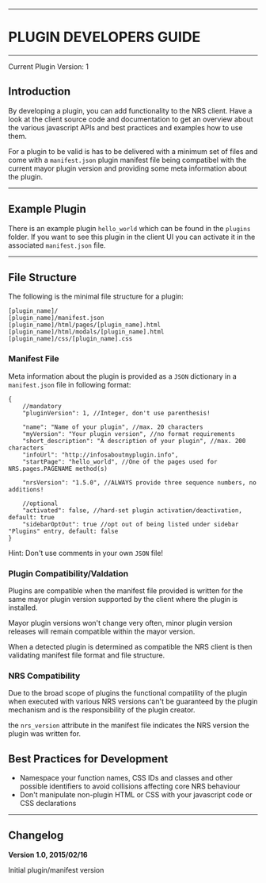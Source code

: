 ----
# PLUGIN DEVELOPERS GUIDE #

----
Current Plugin Version: 1

## Introduction ##

By developing a plugin, you can add functionality to the NRS client. Have
a look at the client source code and documentation to get an overview
about the various javascript APIs and best practices and examples how to
use them.

For a plugin to be valid is has to be delivered with a minimum set of files
and come with a ``manifest.json`` plugin manifest file being compatibel with
the current mayor plugin version and providing some meta information about
the plugin. 

----
## Example Plugin ##

There is an example plugin ``hello_world`` which can be found in the ``plugins``
folder. If you want to see this plugin in the client UI you can activate it
in the associated ``manifest.json`` file.

----
## File Structure ###

The following is the minimal file structure for a plugin:

```
[plugin_name]/
[plugin_name]/manifest.json
[plugin_name]/html/pages/[plugin_name].html
[plugin_name]/html/modals/[plugin_name].html
[plugin_name]/css/[plugin_name].css
```

### Manifest File ###

Meta information about the plugin is provided as a ``JSON`` dictionary in a
``manifest.json`` file in following format:

```
{
    //mandatory
    "pluginVersion": 1, //Integer, don't use parenthesis!
    
    "name": "Name of your plugin", //max. 20 characters
    "myVersion": "Your plugin version", //no format requirements
    "short_description": "A description of your plugin", //max. 200 characters
    "infoUrl": "http://infosaboutmyplugin.info",
    "startPage": "hello_world", //One of the pages used for NRS.pages.PAGENAME method(s)

    "nrsVersion": "1.5.0", //ALWAYS provide three sequence numbers, no additions!

    //optional
    "activated": false, //hard-set plugin activation/deactivation, default: true
    "sidebarOptOut": true //opt out of being listed under sidebar "Plugins" entry, default: false
}
```

Hint: Don't use comments in your own ``JSON`` file!

### Plugin Compatibility/Valdation ###

Plugins are compatible when the manifest file provided is written for the same
mayor plugin version supported by the client where the plugin is installed.

Mayor plugin versions won't change very often, minor plugin version releases will
remain compatible within the mayor version.

When a detected plugin is determined as compatible the NRS client is then validating
manifest file format and file structure.

### NRS Compatibility ###

Due to the broad scope of plugins the functional compatility of the plugin when 
executed with various NRS versions can't be guaranteed by the plugin mechanism 
and is the responsibility of the plugin creator.

the ``nrs_version`` attribute in the manifest file indicates the NRS version
the plugin was written for.

## Best Practices for Development ##

- Namespace your function names, CSS IDs and classes and other possible
identifiers to avoid collisions affecting core NRS behaviour
- Don't manipulate non-plugin HTML or CSS with your javascript code or CSS
declarations

----
## Changelog ##

**Version 1.0, 2015/02/16**

Initial plugin/manifest version









